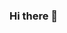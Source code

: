 ### Hi there 👋

<!--
**nijnuenna/nijnuenna** is a ✨ _special_ ✨ repository because its `README.md` (this file) appears on your GitHub profile.


*<a href="https://www.instagram.com/knowing_j1n/" target="_blank"><img src="https://img.shields.io/badge/knowing_j1n-E4405F?style=flat-square&logo=E4405F&logoColor=E4405F"/></a>



Here are some ideas to get you started:

- 🔭 I’m currently working on ...
- 🌱 I’m currently learning ...
- 👯 I’m looking to collaborate on ...
- 🤔 I’m looking for help with ...
- 💬 Ask me about ...
- 📫 How to reach me: ...
- 😄 Pronouns: ...
- ⚡ Fun fact: ...
-->
